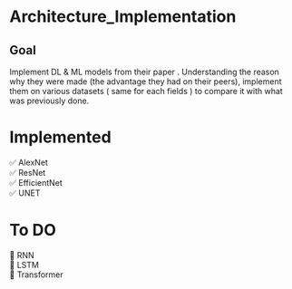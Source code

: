 # Architecture_Implementation

## Goal

Implement DL & ML models from their paper . Understanding the reason why they were made (the advantage they had on their peers),
implement them on various datasets ( same for each fields ) to compare it with what was previously done.

# Implemented

:white_check_mark: AlexNet </br>
:white_check_mark: ResNet </br>
:white_check_mark: EfficientNet </br>
:white_check_mark: UNET </br>

# To DO

:memo: RNN </br>
:memo: LSTM </br>
:memo: Transformer </br>
